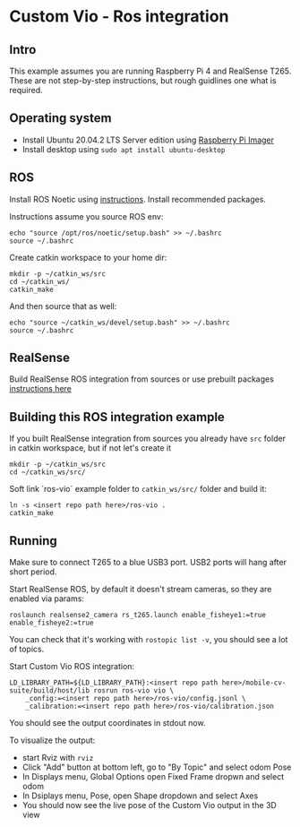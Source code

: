 # Custom Vio - Ros integration

## Intro

This example assumes you are running Raspberry Pi 4 and RealSense T265. These are not step-by-step instructions, but rough guidlines one what is required.

## Operating system

* Install Ubuntu 20.04.2 LTS Server edition using [Raspberry Pi Imager](https://www.raspberrypi.org/software/)
* Install desktop using `sudo apt install ubuntu-desktop`

## ROS

Install ROS Noetic using [instructions](http://wiki.ros.org/noetic/Installation/Ubuntu). Install recommended packages.

Instructions assume you source ROS env:
```
echo "source /opt/ros/noetic/setup.bash" >> ~/.bashrc
source ~/.bashrc
```

Create catkin workspace to your home dir:
```
mkdir -p ~/catkin_ws/src
cd ~/catkin_ws/
catkin_make
```

And then source that as well:
```
echo "source ~/catkin_ws/devel/setup.bash" >> ~/.bashrc
source ~/.bashrc
```

## RealSense

Build RealSense ROS integration from sources or use prebuilt packages [instructions here](https://github.com/IntelRealSense/realsense-ros)

## Building this ROS integration example

If you built RealSense integration from sources you already have `src` folder in catkin workspace, but if not let's create it

```
mkdir -p ~/catkin_ws/src
cd ~/catkin_ws/src/
```

Soft link ´ros-vio´ example folder to `catkin_ws/src/` folder and build it:
```
ln -s <insert repo path here>/ros-vio .
catkin_make
```

## Running

Make sure to connect T265 to a blue USB3 port. USB2 ports will hang after short period.

Start RealSense ROS, by default it doesn't stream cameras, so they are enabled via params:
```
roslaunch realsense2_camera rs_t265.launch enable_fisheye1:=true enable_fisheye2:=true
```

You can check that it's working with `rostopic list -v`, you should see a lot of topics.

Start Custom Vio ROS integration:
```
LD_LIBRARY_PATH=${LD_LIBRARY_PATH}:<insert repo path here>/mobile-cv-suite/build/host/lib rosrun ros-vio vio \
    _config:=<insert repo path here>/ros-vio/config.jsonl \
    _calibration:=<insert repo path here>/ros-vio/calibration.json
```

You should see the output coordinates in stdout now.

To visualize the output:
* start Rviz with `rviz`
* Click "Add" button at bottom left, go to "By Topic" and select odom Pose
* In Displays menu, Global Options open Fixed Frame dropwn and select odom
* In Dsiplays menu, Pose, open Shape dropdown and select Axes
* You should now see the live pose of the Custom Vio output in the 3D view
